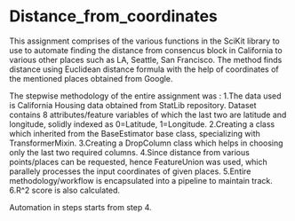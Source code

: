 # Distance_from_coordinates

This assignment comprises of the various functions in the SciKit library to use to automate finding the distance 
from consencus block in California to various other places such as LA, Seattle, San Francisco. The method finds 
distance using Euclidean distance formula with the help of coordinates of the mentioned places obtained from Google.

The stepwise methodology of the entire assignment was :
1.The data used is California Housing data obtained from StatLib repository. Dataset contains 8 attributes/feature variables
  of which the last two are latitude and longitude, solidly indexed as 0=Latitude, 1=Longitude.
2.Creating a class which inherited from the BaseEstimator base class, specializing with TransformerMixin.
3.Creating a DropColumn class which helps in choosing only the last two required columns.
4.Since distance from various points/places can be requested, hence FeatureUnion was used, which parallely processes the input 
  coordinates of given places.
5.Entire methodology/workflow is encapsulated into a pipeline to maintain track.
6.R^2 score is also calculated.

Automation in steps starts from step 4.
